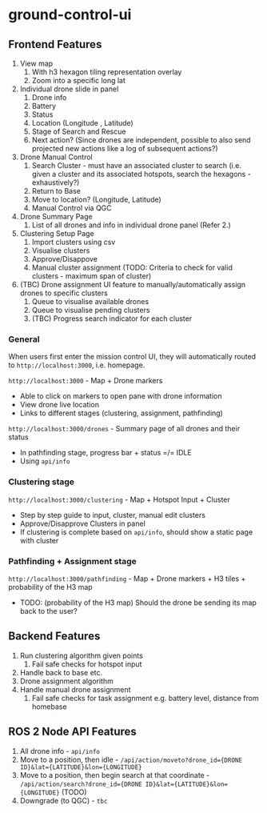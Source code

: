 # ground-control-ui

## Frontend Features

1. View map
   1. With h3 hexagon tiling representation overlay
   2. Zoom into a specific long lat
2. Individual drone slide in panel
   1. Drone info
   2. Battery
   3. Status
   4. Location (Longitude , Latitude)
   5. Stage of Search and Rescue
   6. Next action? (Since drones are independent, possible to also send projected new actions like a log of subsequent actions?)
3. Drone Manual Control
   1. Search Cluster - must have an associated cluster to search (i.e. given a cluster and its associated hotspots, search the hexagons - exhaustively?)
   2. Return to Base
   3. Move to location? (Longitude, Latitude)
   4. Manual Control via QGC
4. Drone Summary Page
   1. List of all drones and info in individual drone panel (Refer 2.)
5. Clustering Setup Page
   1. Import clusters using csv
   2. Visualise clusters
   3. Approve/Disappove
   4. Manual cluster assignment (TODO: Criteria to check for valid clusters - maximum span of cluster)
6. (TBC) Drone assignment UI feature to manually/automatically assign drones to specific clusters
   1. Queue to visualise available drones
   2. Queue to visualise pending clusters
   3. (TBC) Progress search indicator for each cluster

### General

When users first enter the mission control UI, they will automatically routed to `http://localhost:3000`, i.e. homepage.

`http://localhost:3000` - Map + Drone markers

- Able to click on markers to open pane with drone information
- View drone live location
- Links to different stages (clustering, assignment, pathfinding)

`http://localhost:3000/drones` - Summary page of all drones and their status

- In pathfinding stage, progress bar + status =/= IDLE
- Using `api/info`

### Clustering stage

`http://localhost:3000/clustering` - Map + Hotspot Input + Cluster

- Step by step guide to input, cluster, manual edit clusters
- Approve/Disapprove Clusters in panel
- If clustering is complete based on `api/info`, should show a static page with cluster

### Pathfinding + Assignment stage

<!-- https://raft.github.io/ assignment should be automatic unless manual changes -->

`http://localhost:3000/pathfinding` - Map + Drone markers + H3 tiles + probability of the H3 map

- TODO: (probability of the H3 map) Should the drone be sending its map back to the user?

## Backend Features

1. Run clustering algorithm given points
   1. Fail safe checks for hotspot input
2. Handle back to base etc.
3. Drone assignment algorithm
4. Handle manual drone assignment
   1. Fail safe checks for task assignment e.g. battery level, distance from homebase

<!-- To achieve the above, when the user first enters the main page -> should see the mission status
Mission Status:
- Stage: Cluster/Pathfinding/Complete
- Mission Duration:
- Drones Status:
   - All drone info
 -->

## ROS 2 Node API Features

1. All drone info - `api/info`
2. Move to a position, then idle - `/api/action/moveto?drone_id={DRONE ID}&lat={LATITUDE}&lon={LONGITUDE}`
3. Move to a position, then begin search at that coordinate - `/api/action/search?drone_id={DRONE ID}&lat={LATITUDE}&lon={LONGITUDE}`
   (TODO)
4. Downgrade (to QGC) - `tbc`
